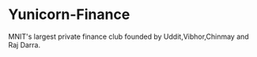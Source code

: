 # Yunicorn-Finance
MNIT's largest private finance club founded by Uddit,Vibhor,Chinmay and Raj Darra.
